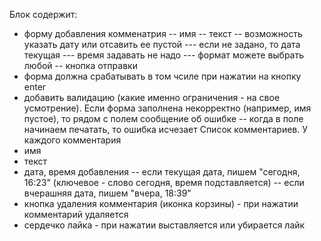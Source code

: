 Блок содержит:
- форму добавления комменатрия
-- имя
-- текст
-- возможность указать дату или отсавить ее пустой
--- если не задано, то дата текущая
--- время задавать не надо
--- формат можете выбрать любой
-- кнопка отправки
- форма должна срабатывать в том чсиле при нажатии на кнопку enter
- добавить валидацию (какие именно ограничения - на свое усмотрение). Если форма заполнена некорректно (например, имя пустое), то рядом с полем сообщение об ошибке
-- когда в поле начинаем печатать, то ошибка исчезает
Список комментариев. У каждого комментария
- имя
- текст
- дата, время добавления
-- если текущая дата, пишем "сегодня, 16:23" (ключевое - слово сегодня, время подставляется)
-- если вчерашняя дата, пишем "вчера, 18:39"
- кнопка удаления комментария (иконка корзины) - при нажатии комментарий удаляется
- сердечко лайка - при нажатии выставляется или убирается лайк
